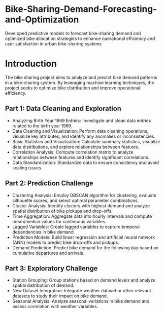 # Bike-Sharing-Demand-Forecasting-and-Optimization
Developed predictive models to forecast bike-sharing demand and optimized bike allocation strategies to enhance operational efficiency and user satisfaction in urban bike-sharing systems



# Introduction
The bike sharing project aims to analyze and predict bike demand patterns in a bike-sharing system. By leveraging machine learning techniques, the project seeks to optimize bike distribution and improve operational efficiency.

## Part 1: Data Cleaning and Exploration

* Analyzing Birth Year 1969 Entries: Investigate and clean data entries related to the birth year 1969.
* Data Cleaning and Visualization: Perform data cleaning operations, visualize key attributes, and identify any anomalies or inconsistencies.
* Basic Statistics and Visualization: Calculate summary statistics, visualize data distributions, and explore relationships between features.
* Correlation Analysis: Compute correlation matrix to analyze relationships between features and identify significant correlations.
* Data Standardization: Standardize data to ensure consistency and avoid scaling issues.

## Part 2: Prediction Challenge

* Clustering Analysis: Employ DBSCAN algorithm for clustering, evaluate silhouette scores, and select optimal parameter combinations.
* Cluster Analysis: Identify clusters with highest demand and analyze spatial distribution of bike pickups and drop-offs.
* Time Aggregation: Aggregate data into hourly intervals and compute mean/median values for continuous variables.
* Lagged Variables: Create lagged variables to capture temporal dependencies in bike demand.
* Prediction Models: Build linear regression and artificial neural network (ANN) models to predict bike drop-offs and pickups.
* Demand Prediction: Predict bike demand for the following day based on cumulative departures and arrivals.

## Part 3: Exploratory Challenge

* Station Grouping: Group stations based on demand levels and analyze spatial distribution of demand.
* New Dataset Integration: Integrate weather dataset or other relevant datasets to study their impact on bike demand.
* Seasonal Analysis: Analyze seasonal variations in bike demand and assess correlation with weather variables.

